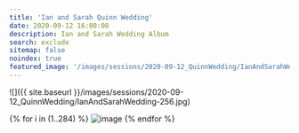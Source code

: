 ```yaml
---
title: 'Ian and Sarah Quinn Wedding'
date: 2020-09-12 16:00:00
description: Ian and Sarah Wedding Album
search: exclude
sitemap: false
noindex: true
featured_image: '/images/sessions/2020-09-12_QuinnWedding/IanAndSarahWedding-256.jpg'
---
```


![]({{ site.baseurl }}/images/sessions/2020-09-12_QuinnWedding/IanAndSarahWedding-256.jpg)

<div class="gallery" data-columns="3">
{% for i in (1..284) %}
    <img src="{{ site.baseurl }}/images/sessions/2020-09-12_QuinnWedding/IanAndSarahWedding-{{ i }}.jpg" alt="image" />
{% endfor %}
<!--{% for image in site.static_files %}
    {% if image.path contains 'images/sessions/2020-09-12_QuinnWedding' %}
        <img src="{{ site.baseurl }}{{ image.path }}" alt="image" />
    {% endif %}
{% endfor %}-->
</div>